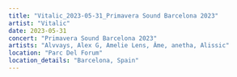 ```yaml
---
title: "Vitalic_2023-05-31_Primavera Sound Barcelona 2023"
artist: "Vitalic"
date: 2023-05-31
concert: "Primavera Sound Barcelona 2023"
artists: "Alvvays, Alex G, Amelie Lens, Âme, anetha, Alissic"
location: "Parc Del Forum"
location_details: "Barcelona, Spain"
---
```

